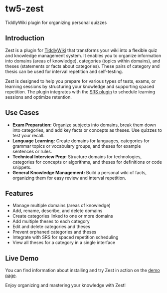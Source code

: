 # tw5-zest

TiddlyWiki plugin for organizing personal quizzes

## Introduction

Zest is a plugin for [TiddlyWiki](https://tiddlywiki.com/) that transforms your wiki into a flexible quiz and knowledge management system. It enables you to organize information into domains (areas of knowledge), categories (topics within domains), and theses (statements or facts about categories). These pairs of category and thesis can be used for interval repetition and self-testing.

Zest is designed to help you prepare for various types of tests, exams, or learning sessions by structuring your knowledge and supporting spaced repetition. The plugin integrates with the [SRS plugin](https://github.com/midorum/tw5-srs) to schedule learning sessions and optimize retention.

## Use Cases

* **Exam Preparation:** Organize subjects into domains, break them down into categories, and add key facts or concepts as theses. Use quizzes to test your recall.
* **Language Learning:** Create domains for languages, categories for grammar topics or vocabulary groups, and theses for example sentences or rules.
* **Technical Interview Prep:** Structure domains for technologies, categories for concepts or algorithms, and theses for definitions or code snippets.
* **General Knowledge Management:** Build a personal wiki of facts, organizing them for easy review and interval repetition.

## Features

* Manage multiple domains (areas of knowledge)
* Add, rename, describe, and delete domains
* Create categories linked to one or more domains
* Add multiple theses to each category
* Edit and delete categories and theses
* Prevent orphaned categories and theses
* Integrate with SRS for spaced repetition scheduling
* View all theses for a category in a single interface

## Live Demo

You can find information about installing and try Zest in action on the [demo page](https://tw5-zest.tiddlyhost.com/).

Enjoy organizing and mastering your knowledge with Zest!
